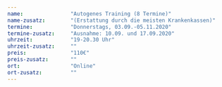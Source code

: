 ```yaml
---
name:               "Autogenes Training (8 Termine)"
name-zusatz:        "(Erstattung durch die meisten Krankenkassen)"
termine:            "Donnerstags, 03.09.-05.11.2020"
termine-zusatz:     "Ausnahme: 10.09. und 17.09.2020"
uhrzeit:            "19-20.30 Uhr"
uhrzeit-zusatz:     ""
preis:              "110€"
preis-zusatz:       ""
ort:                "Online"
ort-zusatz:         ""
---
```

